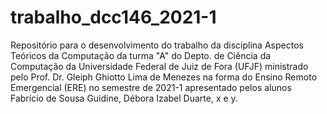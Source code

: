 # trabalho_dcc146_2021-1
Repositório para o desenvolvimento do trabalho da disciplina Aspectos Teóricos da Computação da turma "A" do Depto. de Ciência da Computação da Universidade Federal de Juiz de Fora (UFJF) ministrado pelo Prof. Dr. Gleiph Ghiotto Lima de Menezes na forma do Ensino Remoto Emergencial (ERE) no semestre de 2021-1 apresentado pelos alunos Fabrício de Sousa Guidine, Débora Izabel Duarte, x e y.
